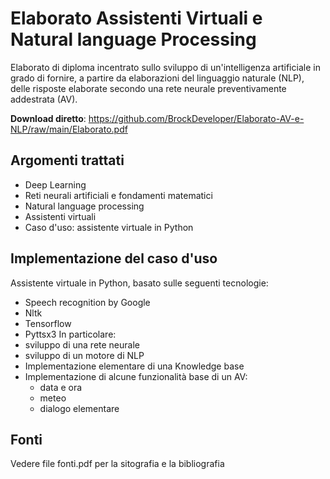 # Elaborato Assistenti Virtuali e Natural language Processing

Elaborato di diploma incentrato sullo sviluppo di un'intelligenza artificiale in grado di fornire, a partire da elaborazioni del linguaggio naturale (NLP), delle risposte elaborate secondo una rete neurale preventivamente addestrata (AV).

**Download diretto**: https://github.com/BrockDeveloper/Elaborato-AV-e-NLP/raw/main/Elaborato.pdf

## Argomenti trattati
- Deep Learning
- Reti neurali artificiali e fondamenti matematici
- Natural language processing
- Assistenti virtuali
- Caso d'uso: assistente virtuale in Python

## Implementazione del caso d'uso
Assistente virtuale in Python, basato sulle seguenti tecnologie:
- Speech recognition by Google
- Nltk
- Tensorflow
- Pyttsx3
In particolare:
- sviluppo di una rete neurale
- sviluppo di un motore di NLP
- Implementazione elementare di una Knowledge base
- Implementazione di alcune funzionalità base di un AV:
  - data e ora
  - meteo
  - dialogo elementare

## Fonti
Vedere file fonti.pdf per la sitografia e la bibliografia
